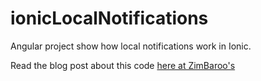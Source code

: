 # ionicLocalNotifications
Angular project show how local notifications work in Ionic.

Read the blog post about this code [here at ZimBaroo's](https://blog.zimbaroos.in/post/2021/02/12/ionic-capacitor-local-notification)
